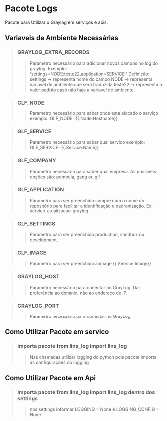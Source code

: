 # Pacote Logs #

Pacote para Utilizar o Graylog em serviços e apis.

## Variaveis de Ambiente Necessárias

> ### GRAYLOG_EXTRA_RECORDS
>> Parametro necessário para adicionar novos campos no log do graylog.
Exemplo:
    'settings=NODE:teste22,application=SERVICE:'
Definição:
    settings -> representa nome do campo
    NODE     -> representa variavel de ambiente que sera traduzida
    teste22  -> representa o valor padrão caso não haja a variavel de ambiente

> ### GLF_NODE
>> Parametro necessário para saber onde esta alocado o serviço exemplo: GLF_NODE={{.Node.Hostname}}

> ### GLF_SERVICE
>> Parametro necessário para saber qual servico exemplo: GLF_SERVICE={{.Service.Name}}

> ### GLF_COMPANY
>> Parametro necessário para saber qual empresa. As possíveis opções são: pompeia, gang ou glf

> ### GLF_APPLICATION
>> Parametro para ser preenchido sempre com o nome do repositório para facilitar a identificação e padronização. Ex: servico-atualizacao-graylog

> ### GLF_SETTINGS
>> Parametro para ser preenchido production, sandbox ou development.

> ### GLF_IMAGE
>> Parametro para ser preenchido a image {{.Service.Image}}

> ### GRAYLOG_HOST
>> Parametro necessário para conectar no GrayLog. Dar preferência ao domínio, não ao endereço de IP.

> ### GRAYLOG_PORT
>> Parametro necessário para conectar no GrayLog

## Como Utilizar Pacote em servico

> ### importa pacote from lins_log import lins_log
>> Nas chamadas utilizar logging do python pois pacote importa as configurações do logging

## Como Utilizar Pacote em Api

> ### importa pacote from lins_log import lins_log dentro dos settings
>> nos settings informar LOGGING = None e LOGGING_CONFIG = None